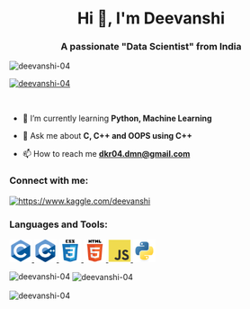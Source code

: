 <h1 align="center">Hi 👋, I'm Deevanshi</h1>
<h3 align="center">A passionate "Data Scientist" from India</h3>

<p align="left"> <img src="https://komarev.com/ghpvc/?username=deevanshi-04&label=Profile%20views&color=0e75b6&style=flat" alt="deevanshi-04" /> </p>

<p align="left"> <a href="https://github.com/ryo-ma/github-profile-trophy"><img src="https://github-profile-trophy.vercel.app/?username=deevanshi-04" alt="deevanshi-04" /></a> </p>

<p align="left"> <a href="https://twitter.com/" target="blank"><img src="https://img.shields.io/twitter/follow/?logo=twitter&style=for-the-badge" alt="" /></a> </p>

- 🌱 I’m currently learning **Python, Machine Learning**

- 💬 Ask me about **C, C++ and OOPS using C++**

- 📫 How to reach me **dkr04.dmn@gmail.com**

<h3 align="left">Connect with me:</h3>
<p align="left">
<a href="https://kaggle.com/https://www.kaggle.com/deevanshi" target="blank"><img align="center" src="https://raw.githubusercontent.com/rahuldkjain/github-profile-readme-generator/master/src/images/icons/Social/kaggle.svg" alt="https://www.kaggle.com/deevanshi" height="30" width="40" /></a>
</p>

<h3 align="left">Languages and Tools:</h3>
<p align="left"> <a href="https://www.cprogramming.com/" target="_blank" rel="noreferrer"> <img src="https://raw.githubusercontent.com/devicons/devicon/master/icons/c/c-original.svg" alt="c" width="40" height="40"/> </a> <a href="https://www.w3schools.com/cpp/" target="_blank" rel="noreferrer"> <img src="https://raw.githubusercontent.com/devicons/devicon/master/icons/cplusplus/cplusplus-original.svg" alt="cplusplus" width="40" height="40"/> </a> <a href="https://www.w3schools.com/css/" target="_blank" rel="noreferrer"> <img src="https://raw.githubusercontent.com/devicons/devicon/master/icons/css3/css3-original-wordmark.svg" alt="css3" width="40" height="40"/> </a> <a href="https://www.w3.org/html/" target="_blank" rel="noreferrer"> <img src="https://raw.githubusercontent.com/devicons/devicon/master/icons/html5/html5-original-wordmark.svg" alt="html5" width="40" height="40"/> </a> <a href="https://developer.mozilla.org/en-US/docs/Web/JavaScript" target="_blank" rel="noreferrer"> <img src="https://raw.githubusercontent.com/devicons/devicon/master/icons/javascript/javascript-original.svg" alt="javascript" width="40" height="40"/> </a> <a href="https://www.python.org" target="_blank" rel="noreferrer"> <img src="https://raw.githubusercontent.com/devicons/devicon/master/icons/python/python-original.svg" alt="python" width="40" height="40"/> </a> </p>

<p><img align="left" src="https://github-readme-stats.vercel.app/api/top-langs?username=deevanshi-04&show_icons=true&locale=en&layout=compact" alt="deevanshi-04" /></p>

<p>&nbsp;<img align="center" src="https://github-readme-stats.vercel.app/api?username=deevanshi-04&show_icons=true&locale=en" alt="deevanshi-04" /></p>

<p><img align="center" src="https://github-readme-streak-stats.herokuapp.com/?user=deevanshi-04&" alt="deevanshi-04" /></p>
